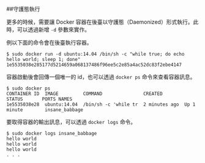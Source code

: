 ##守護態執行

更多的時候，需要讓 Docker 容器在後臺以守護態（Daemonized）形式執行。此時，可以透過新增 `-d` 參數來實作。

例以下面的命令會在後臺執行容器。
```
$ sudo docker run -d ubuntu:14.04 /bin/sh -c "while true; do echo hello world; sleep 1; done"
1e5535038e285177d5214659a068137486f96ee5c2e85a4ac52dc83f2ebe4147
```

容器啟動後會回傳一個唯一的 id，也可以透過 `docker ps` 命令來查看容器訊息。
```
$ sudo docker ps
CONTAINER ID  IMAGE         COMMAND               CREATED        STATUS       PORTS NAMES
1e5535038e28  ubuntu:14.04  /bin/sh -c 'while tr  2 minutes ago  Up 1 minute        insane_babbage
```
要取得容器的輸出訊息，可以透過 `docker logs` 命令。
```
$ sudo docker logs insane_babbage
hello world
hello world
hello world
. . .
```
